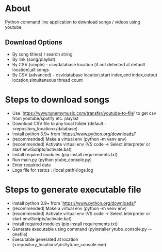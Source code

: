 # About
Python command line application to download songs / videos using youtube.

## Download Options
- By song title(s) / search string
- By link (song/playlist)
- By CSV (simple) - csv/database location (if not detected at default location),all songs
- By CSV (advanced) - csv/database location,start index,end index,output location,simultaneous thread count

# Steps to download songs
- Use 'https://www.tunemymusic.com/transfer/youtube-to-file' to get csv from youtube/spotify etc. playlist
- Download CSV file to any local folder (default : <repository_location>/database)
- Install python 3.9+ from 'https://www.python.org/downloads/'
- (recommended) Make a virtual env (python -m venv env)
- (recommended) Activate virtual env (VS code -> Select interpreter or start env/Scripts/activate.bat)
- Install required modules (pip install requirements.txt)
- Run main.py (python ytube_console.py)
- Enter required data
- Logs file for status : (local path)/logs.log

# Steps to generate executable file
- Install python 3.9+ from 'https://www.python.org/downloads/'
- (recommended) Make a virtual env (python -m venv env)
- (recommended) Activate virtual env (VS code -> Select interpreter or start env/Scripts/activate.bat)
- Install required modules (pip install requirements.txt)
- Generate executable using command (pyinstaller ytube_console.py --onefile)
- Executable generated at location (<repository_location>\dist\ytube_console.exe)